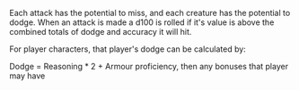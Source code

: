 Each attack has the potential to miss, and each creature has the potential to dodge. When an attack is made a d100 is rolled if it's value is above the combined totals of dodge and accuracy it will hit.

For player characters, that player's dodge can be calculated by:

Dodge = Reasoning * 2 + Armour proficiency, then any bonuses that player may have